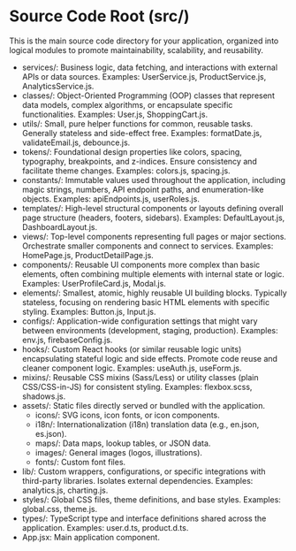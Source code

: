 # Source Code Root (src/)

This is the main source code directory for your application, organized into logical
modules to promote maintainability, scalability, and reusability.

* services/: Business logic, data fetching, and interactions with external APIs
  or data sources. Examples: UserService.js, ProductService.js,
  AnalyticsService.js.
* classes/: Object-Oriented Programming (OOP) classes that represent data models,
  complex algorithms, or encapsulate specific functionalities. Examples: User.js,
  ShoppingCart.js.
* utils/: Small, pure helper functions for common, reusable tasks. Generally
  stateless and side-effect free. Examples: formatDate.js, validateEmail.js,
  debounce.js.
* tokens/: Foundational design properties like colors, spacing, typography,
  breakpoints, and z-indices. Ensure consistency and facilitate theme changes.
  Examples: colors.js, spacing.js.
* constants/: Immutable values used throughout the application, including magic
  strings, numbers, API endpoint paths, and enumeration-like objects. Examples:
  apiEndpoints.js, userRoles.js.
* templates/: High-level structural components or layouts defining overall page
  structure (headers, footers, sidebars). Examples: DefaultLayout.js,
  DashboardLayout.js.
* views/: Top-level components representing full pages or major sections.
  Orchestrate smaller components and connect to services. Examples: HomePage.js,
  ProductDetailPage.js.
* components/: Reusable UI components more complex than basic elements, often
  combining multiple elements with internal state or logic. Examples:
  UserProfileCard.js, Modal.js.
* elements/: Smallest, atomic, highly reusable UI building blocks. Typically
  stateless, focusing on rendering basic HTML elements with specific styling.
  Examples: Button.js, Input.js.
* configs/: Application-wide configuration settings that might vary between
  environments (development, staging, production). Examples: env.js,
  firebaseConfig.js.
* hooks/: Custom React hooks (or similar reusable logic units) encapsulating
  stateful logic and side effects. Promote code reuse and cleaner component
  logic. Examples: useAuth.js, useForm.js.
* mixins/: Reusable CSS mixins (Sass/Less) or utility classes
  (plain CSS/CSS-in-JS) for consistent styling. Examples: flexbox.scss,
  shadows.js.
* assets/: Static files directly served or bundled with the application.
  * icons/: SVG icons, icon fonts, or icon components.
  * i18n/: Internationalization (i18n) translation data (e.g., en.json,
    es.json).
  * maps/: Data maps, lookup tables, or JSON data.
  * images/: General images (logos, illustrations).
  * fonts/: Custom font files.
* lib/: Custom wrappers, configurations, or specific integrations with
  third-party libraries. Isolates external dependencies. Examples: analytics.js,
  charting.js.
* styles/: Global CSS files, theme definitions, and base styles. Examples:
  global.css, theme.js.
* types/: TypeScript type and interface definitions shared across the
  application. Examples: user.d.ts, product.d.ts.
* App.jsx: Main application component.
